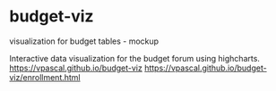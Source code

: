 # budget-viz
visualization  for budget tables  - mockup

Interactive data visualization for the budget forum using highcharts.
https://vpascal.github.io/budget-viz
https://vpascal.github.io/budget-viz/enrollment.html
